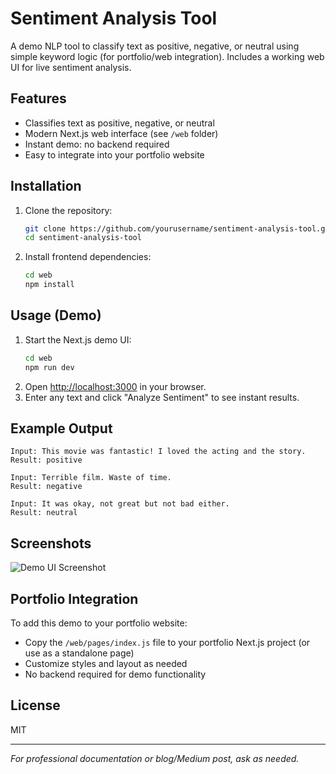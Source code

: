 
# Sentiment Analysis Tool

A demo NLP tool to classify text as positive, negative, or neutral using simple keyword logic (for portfolio/web integration). Includes a working web UI for live sentiment analysis.

## Features
- Classifies text as positive, negative, or neutral
- Modern Next.js web interface (see `/web` folder)
- Instant demo: no backend required
- Easy to integrate into your portfolio website

## Installation

1. Clone the repository:
   ```bash
   git clone https://github.com/yourusername/sentiment-analysis-tool.git
   cd sentiment-analysis-tool
   ```
2. Install frontend dependencies:
   ```bash
   cd web
   npm install
   ```

## Usage (Demo)

1. Start the Next.js demo UI:
   ```bash
   cd web
   npm run dev
   ```
2. Open [http://localhost:3000](http://localhost:3000) in your browser.
3. Enter any text and click "Analyze Sentiment" to see instant results.

## Example Output
```
Input: This movie was fantastic! I loved the acting and the story.
Result: positive

Input: Terrible film. Waste of time.
Result: negative

Input: It was okay, not great but not bad either.
Result: neutral
```

## Screenshots

![Demo UI Screenshot](docs/demo-screenshot.png)

## Portfolio Integration

To add this demo to your portfolio website:
- Copy the `/web/pages/index.js` file to your portfolio Next.js project (or use as a standalone page)
- Customize styles and layout as needed
- No backend required for demo functionality

## License
MIT

---
*For professional documentation or blog/Medium post, ask as needed.*
